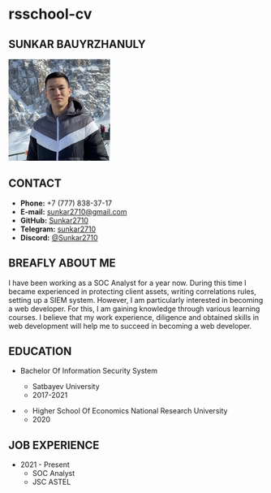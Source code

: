 # rsschool-cv
## **SUNKAR BAUYRZHANULY**

![image](my_photo.png)

## **CONTACT**
* **Phone:** +7 (777) 838-37-17
* **E-mail:** sunkar2710@gmail.com
* **GitHub:** [Sunkar2710](https://github.com/Sunkar2710)
* **Telegram:** [sunkar2710](https://t.me/sunkar2710)
* **Discord:** [@Sunkar2710](https://discordapp.com/users/960493700331499532/)

## **BREAFLY ABOUT ME**
I have been working as a SOC Analyst for a year now. During this time I became experienced in protecting client assets, writing correlations rules, setting up a SIEM system. However, I am particularly interested in becoming a web developer. For this, I am gaining knowledge through various learning courses. I believe that my work experience, diligence and obtained skills in web development will help me to succeed in becoming a web developer.

## **EDUCATION**
* Bachelor Of Information Security System
     * Satbayev University
     * 2017-2021


* [ ](https://coursera.org/share/636be4ebd3e2b0d275927b398a398448 "Certificate")
    * Higher School Of Economics National Research University
    * 2020

## **JOB EXPERIENCE**
* 2021 - Present
    * SOC Analyst
    * JSC ASTEL

